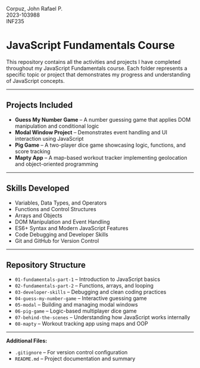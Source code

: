 Corpuz, John Rafael P.  
2023-103988  
INF235  

# JavaScript Fundamentals Course  

This repository contains all the activities and projects I have completed throughout my JavaScript Fundamentals course. Each folder represents a specific topic or project that demonstrates my progress and understanding of JavaScript concepts.

---

## Projects Included

- **Guess My Number Game** – A number guessing game that applies DOM manipulation and conditional logic  
- **Modal Window Project** – Demonstrates event handling and UI interaction using JavaScript  
- **Pig Game** – A two-player dice game showcasing logic, functions, and score tracking  
- **Mapty App** – A map-based workout tracker implementing geolocation and object-oriented programming  

---

## Skills Developed

- Variables, Data Types, and Operators  
- Functions and Control Structures  
- Arrays and Objects  
- DOM Manipulation and Event Handling  
- ES6+ Syntax and Modern JavaScript Features  
- Code Debugging and Developer Skills  
- Git and GitHub for Version Control  

---

## Repository Structure

- `01-fundamentals-part-1` – Introduction to JavaScript basics  
- `02-fundamentals-part-2` – Functions, arrays, and looping  
- `03-developer-skills` – Debugging and clean coding practices  
- `04-guess-my-number-game` – Interactive guessing game  
- `05-modal` – Building and managing modal windows  
- `06-pig-game` – Logic-based multiplayer dice game  
- `07-behind-the-scenes` – Understanding how JavaScript works internally  
- `08-mapty` – Workout tracking app using maps and OOP  

---

 **Additional Files:**  
- `.gitignore` – For version control configuration  
- `README.md` – Project documentation and summary  
